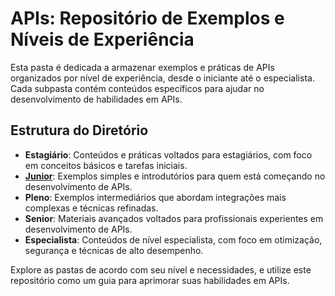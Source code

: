 # APIs: Repositório de Exemplos e Níveis de Experiência

Esta pasta é dedicada a armazenar exemplos e práticas de APIs organizados por nível de experiência, desde o iniciante até o especialista. Cada subpasta contém conteúdos específicos para ajudar no desenvolvimento de habilidades em APIs.

## Estrutura do Diretório

- **Estagiário**: Conteúdos e práticas voltados para estagiários, com foco em conceitos básicos e tarefas iniciais.
- **[Junior](https://github.com/arthurmassimetti/InovGuide/tree/main/Assets/API/Junior)**: Exemplos simples e introdutórios para quem está começando no desenvolvimento de APIs.
- **Pleno**: Exemplos intermediários que abordam integrações mais complexas e técnicas refinadas.
- **Senior**: Materiais avançados voltados para profissionais experientes em desenvolvimento de APIs.
- **Especialista**: Conteúdos de nível especialista, com foco em otimização, segurança e técnicas de alto desempenho.

Explore as pastas de acordo com seu nível e necessidades, e utilize este repositório como um guia para aprimorar suas habilidades em APIs.

